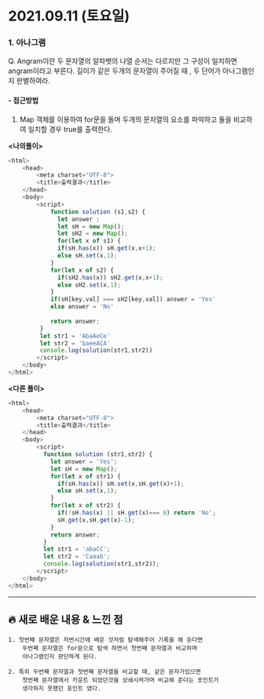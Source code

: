 # 2021.09.11 (토요일)
### **1. 아나그램**

Q. Angram이란 두 문자열의 알파벳의 나열 순서는 다르지만 그 구성이 일치하면 angram이라고 부른다.
    길이가 같은 두개의 문자열이 주어질 때 , 두 단어가 아나그램인지 판별하여라. 

#### -  접근방법
1. Map 객체를 이용하여 for문을 돌며 두개의 문자열의 요소를 파악하고
    둘을 비교하여 일치할 경우 true를 출력한다.


**<나의풀이>**
```javascript
<html>
    <head>
        <meta charset="UTF-8">
        <title>출력결과</title>
    </head>
    <body>
        <script>
            function solution (s1,s2) {
              let answer ;
              let sH = new Map();
              let sH2 = new Map();
              for(let x of s1) {
              if(sH.has(x)) sH.get(x,x+1);
              else sH.set(x,1);
            }
            for(let x of s2) {
              if(sH2.has(x)) sH2.get(x,x+1);
              else sH2.set(x,1);
            }
            if(sH[key,val] === sH2[key,val]) answer = 'Yes'
            else answer = 'No'
            
            return answer;
         }
         let str1 = 'AbaAeCe'
         let str2 = 'baeeACA'
         console.log(solution(str1,str2))
        </script>
    </body>
</html>
```


**<다른 풀이>**
```javascript
<html>
    <head>
        <meta charset="UTF-8">
        <title>출력결과</title>
    </head>
    <body>
        <script>
          function solution (str1,str2) {
            let answer = 'Yes';
            let sH = new Map();
            for(let x of str1) {
              if(sH.has(x)) sH.set(x,sH.get(x)+1);
              else sH.set(x,1);
            }
            for(let x of str2) {
              if(!sH.has(x) || sH.get(x)=== 0) return 'No';
              sH.get(x,sH.get(x)-1);
            }
            return answer;
          }
          let str1 = 'abaCC';
          let str2 = 'Caaab';
          console.log(solution(str1,str2));
        </script>
    </body>
</html>
```

---
##  **🔥 새로 배운 내용 & 느낀 점**
    1. 첫번째 문자열은 저번시간에 배운 것처럼 탐색해주어 기록을 해 둔다면 
        두번째 문자열은 for문으로 탐색 하면서 첫번째 문자열과 비교하며 
        아나그램인지 판단하게 된다.
    
    2. 특히 두번째 문자열과 첫번째 문자열을 비교할 때, 같은 문자가있으면
        첫번째 문자열에서 카운트 되었던것을 상쇄시켜가며 비교해 준다는 포인트가 
        생각하지 못했던 포인트 였다.
